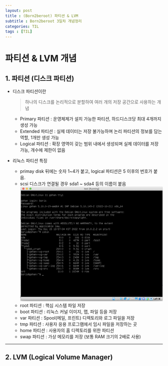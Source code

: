 ```yaml
---
layout: post
title : (Born2beroot) 파티션 & LVM
subtitle : Born2beroot 3일차 개념정리
categories: TIL
tags : [TIL]
---
```


# 파티션 & LVM 개념

## 1. 파티션 (디스크 파티션)

- 디스크 파티션이란
  > 하나의 디스크를 논리적으로 분할하여 여러 개의 저장 공간으로 사용하는 개념
  * Primary 파티션 : 운영체제가 설치 가능한 파티션, 하드디스크당 최대 4개까지 생성 가능
  * Extended 파티션 : 실제 데이터는 저장 불가능하며 논리 파티션의 정보를 담는 역할, 1개만 생성 가능
  * Logical 파티션 : 확장 영역이 갖는 범위 내에서 생성되며 실제 데이터를 저장 가능, 개수에 제한이 없음 
  
- 리눅스 파티션 특징
  * primay disk 뒤에는 숫자 1~4가 붙고, logical 파티션은 5 이후의 번호가 붙음.
  * scsi 디스크가 연결될 경우 sda1 ~ sda4 등의 이름이 붙음
  ![포트 이미지](https://github.com/borish3198/borish3198.github.io/blob/063288296706fae3eb3354e5be7b2da926ca7ee8/assets/images/post/linux_partition_img.png?raw=true)
  * root 파티션 : 핵심 시스템 파일 저장
  * boot 파티션 : 리눅스 커널 이미지, 맵, 파일 등을 저장
  * var 파티션 : Spool(메일, 프린트) 디렉토리와 로그 파일을 저장
  * tmp 파티션 : 사용자 응용 프로그램에서 임시 파일을 저장하는 곳
  * home 파티션 : 사용자의 홈 디렉토리를 위한 파티션
  * swap 파티션 : 가상 메모리를 저장 (보통 RAM 크기의 2배로 사용)
  
* * *

## 2. LVM (Logical Volume Manager)



